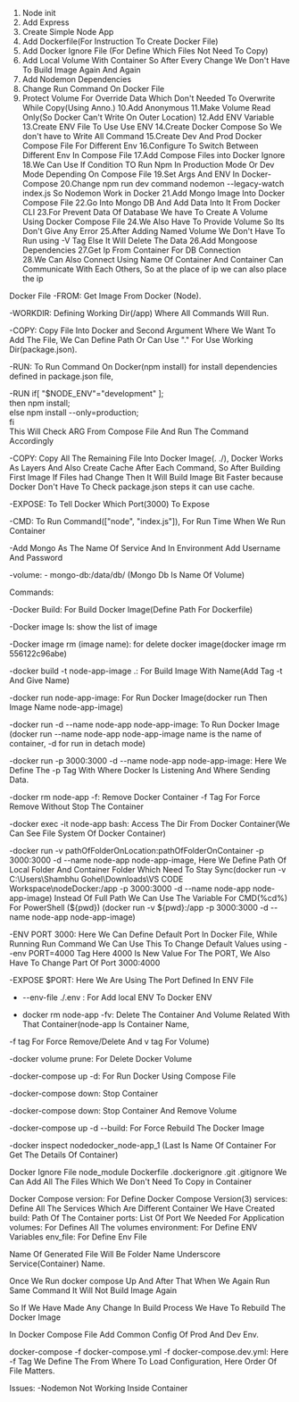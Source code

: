 1. Node init
2. Add Express
3. Create Simple Node App
4. Add Dockerfile(For Instruction To Create Docker File)
5. Add Docker Ignore File (For Define Which Files Not Need To Copy)
6. Add Local Volume With Container So After Every Change We Don't Have To Build Image Again And Again
7. Add Nodemon Dependencies 
8. Change Run Command On Docker File 
9. Protect Volume For Override Data Which Don't Needed To Overwrite While Copy(Using Anno.)
10.Add Anonymous 
11.Make Volume Read Only(So Docker Can't Write On Outer Location)
12.Add ENV Variable
13.Create ENV File To Use Use ENV
14.Create Docker Compose So We don't have to Write All Command 
15.Create Dev And Prod Docker Compose File For Different Env
16.Configure To Switch Between Different Env In Compose File
17.Add Compose Files into Docker Ignore
18.We Can Use If Condition TO Run Npm In Production Mode Or Dev Mode Depending On Compose File 
19.Set Args And ENV In Docker-Compose
20.Change npm run dev command nodemon --legacy-watch index.js So Nodemon Work in Docker
21.Add Mongo Image Into Docker Compose File
22.Go Into Mongo DB And Add Data Into It From Docker CLI
23.For Prevent Data Of Database We have To Create A Volume Using Docker Compose File 
24.We Also Have To Provide Volume So Its  Don't Give Any Error 
25.After Adding Named Volume We Don't Have To Run using -V Tag Else It Will Delete The Data
26.Add Mongoose Dependencies 
27.Get Ip From Container For DB Connection  
28.We Can Also Connect Using Name Of Container And Container Can Communicate With Each Others, So at the place of ip we can also place the ip 

 

Docker File
-FROM: Get Image From Docker (Node).

-WORKDIR: Defining Working Dir(/app) Where All Commands Will Run.

-COPY: Copy File Into Docker and Second Argument Where We Want To Add The File, We Can Define Path Or Can Use "." For Use Working Dir(package.json). 

-RUN: To Run Command On Docker(npm install) for install dependencies defined in package.json file,

-RUN if[ "$NODE_ENV"="development" ]; \
         then npm install; \
         else npm install --only=production; \
         fi      
         This Will Check ARG From Compose File And Run The Command Accordingly

-COPY: Copy All The Remaining File Into Docker Image(. ./), Docker Works As Layers And Also Create Cache After Each Command, So After Building First Image If Files had Change Then It Will Build Image Bit Faster because Docker Don't Have To Check package.json steps it can use cache.

-EXPOSE: To Tell Docker Which Port(3000) To Expose

-CMD: To Run Command(["node", "index.js"]), For Run Time When We Run Container

-Add Mongo As The Name Of Service And In Environment Add Username And Password 

-volume: - mongo-db:/data/db/ (Mongo Db Is Name Of Volume)



Commands:

-Docker Build: For Build Docker Image(Define Path For Dockerfile)

-Docker image ls: show the list of image

-Docker image rm (image name): for delete docker image(docker image rm 556122c96abe)

-docker build -t node-app-image .: For Build Image With Name(Add Tag -t And Give Name)

-docker run node-app-image: For Run Docker Image(docker run Then Image Name node-app-image)

-docker run -d --name node-app node-app-image: To Run Docker Image (docker run --name node-app node-app-image name is the name of container, -d for run in detach mode)

-docker run -p 3000:3000 -d --name node-app node-app-image: Here We Define The -p Tag With Where Docker Is Listening And Where Sending Data. 

-docker rm node-app -f: Remove Docker Container -f Tag For Force Remove Without Stop The Container

-docker exec -it node-app bash: Access The Dir From Docker Container(We Can See File System Of Docker Container)

-docker run -v pathOfFolderOnLocation:pathOfFolderOnContainer -p 3000:3000 -d --name node-app node-app-image, Here We Define Path Of Local Folder And Container Folder Which Need To Stay Sync(docker run -v C:\Users\Shambhu Gohel\Downloads\VS CODE Workspace\nodeDocker\:/app  -p 3000:3000 -d --name node-app node-app-image)
Instead Of Full Path We Can Use The Variable For CMD(%cd%) For PowerShell (${pwd})
(docker run -v ${pwd}:/app -p 3000:3000 -d --name node-app node-app-image)

-ENV PORT 3000: Here We Can Define Default Port In Docker File, While Running Run Command We Can Use This To Change Default Values using --env PORT=4000 Tag Here 4000 Is New Value For The PORT, We Also Have To Change Part Of Port 3000:4000 

-EXPOSE $PORT: Here We Are Using The Port Defined In ENV File

- --env-file ./.env : For Add local ENV To Docker ENV 

- docker rm node-app -fv: Delete The Container And Volume Related With That Container(node-app Is Container Name, 

-f tag For Force Remove/Delete And v tag For Volume)

-docker volume prune: For Delete Docker Volume

-docker-compose up -d: For Run Docker Using Compose File

-docker-compose down: Stop Container

-docker-compose down: Stop Container And Remove Volume

-docker-compose up -d --build: For Force Rebuild The Docker Image

-docker inspect nodedocker_node-app_1 (Last Is Name Of Container For Get The Details Of Container)

Docker Ignore File
node_module
Dockerfile
.dockerignore
.git
.gitignore
We Can Add All The Files Which We Don't Need To Copy in Container

Docker Compose
version: For Define Docker Compose Version(3)
services: Define All The Services Which Are Different Container We Have Created
build: Path Of The Container
ports: List Of Port We Needed For Application
volumes: For Defines All The volumes
environment: For Define ENV Variables
env_file: For Define Env File

Name Of Generated File Will Be Folder Name Underscore Service(Container) Name.

Once We Run docker compose Up And After That When We Again Run Same Command It Will Not Build Image Again

So If We Have Made Any Change In Build Process We Have To Rebuild The Docker Image

In Docker Compose File Add Common Config Of Prod And Dev Env.

docker-compose -f docker-compose.yml -f docker-compose.dev.yml: Here -f Tag We Define The From Where To Load Configuration, Here Order Of File Matters.






Issues: 
-Nodemon Not Working Inside Container







